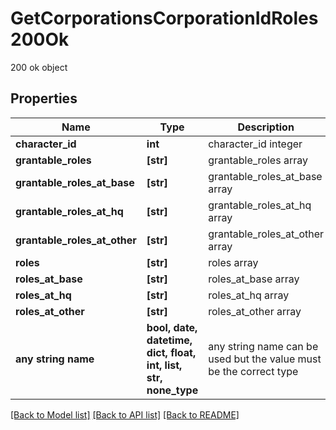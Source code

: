 # GetCorporationsCorporationIdRoles200Ok

200 ok object

## Properties
Name | Type | Description | Notes
------------ | ------------- | ------------- | -------------
**character_id** | **int** | character_id integer | 
**grantable_roles** | **[str]** | grantable_roles array | [optional] 
**grantable_roles_at_base** | **[str]** | grantable_roles_at_base array | [optional] 
**grantable_roles_at_hq** | **[str]** | grantable_roles_at_hq array | [optional] 
**grantable_roles_at_other** | **[str]** | grantable_roles_at_other array | [optional] 
**roles** | **[str]** | roles array | [optional] 
**roles_at_base** | **[str]** | roles_at_base array | [optional] 
**roles_at_hq** | **[str]** | roles_at_hq array | [optional] 
**roles_at_other** | **[str]** | roles_at_other array | [optional] 
**any string name** | **bool, date, datetime, dict, float, int, list, str, none_type** | any string name can be used but the value must be the correct type | [optional]

[[Back to Model list]](../README.md#documentation-for-models) [[Back to API list]](../README.md#documentation-for-api-endpoints) [[Back to README]](../README.md)


